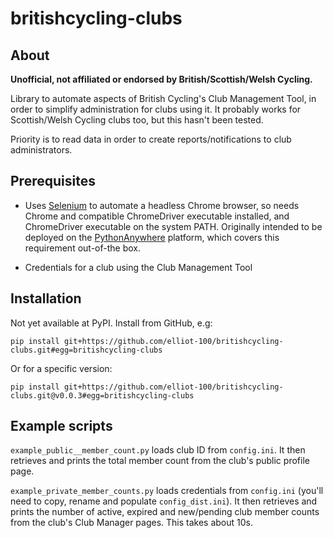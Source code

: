 # britishcycling-clubs

## About

**Unofficial, not affiliated or endorsed by British/Scottish/Welsh Cycling.**

Library to automate aspects of British Cycling's Club Management Tool, in order to
simplify administration for clubs using it. It probably works for Scottish/Welsh
Cycling clubs too, but this hasn't been tested.

Priority is to read data in order to create reports/notifications to club administrators.

## Prerequisites

- Uses [Selenium](https://www.selenium.dev/) to automate a headless Chrome
browser, so needs Chrome and compatible ChromeDriver executable installed, and ChromeDriver 
executable on the system PATH. Originally intended to be deployed on the
[PythonAnywhere](https://www.pythonanywhere.com/) platform, which covers this
requirement out-of-the box.

- Credentials for a club using the Club Management Tool

## Installation

Not yet available at PyPI. Install from GitHub, e.g:

`
pip install git+https://github.com/elliot-100/britishcycling-clubs.git#egg=britishcycling-clubs
`

Or for a specific version:

`
pip install git+https://github.com/elliot-100/britishcycling-clubs.git@v0.0.3#egg=britishcycling-clubs
`

## Example scripts

`example_public__member_count.py` loads club ID from `config.ini`. It then retrieves and prints the total 
member count from the club's public profile page.

`example_private_member_counts.py` loads credentials from `config.ini` (you'll need to copy, rename and
populate `config_dist.ini`). It then retrieves and prints the number of active,
expired and new/pending club member counts from the club's Club Manager pages. This takes about 10s.


